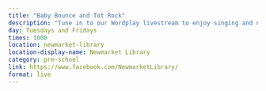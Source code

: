 ```yaml
---
title: "Baby Bounce and Tot Rock"
description: "Tune in to our Wordplay livestream to enjoy singing and nursery rhymes for 0-5s"
day: Tuesdays and Fridays
times: 1000
location: newmarket-library
location-display-name: Newmarket Library
category: pre-school
link: https://www.facebook.com/NewmarketLibrary/
format: live
---
```

